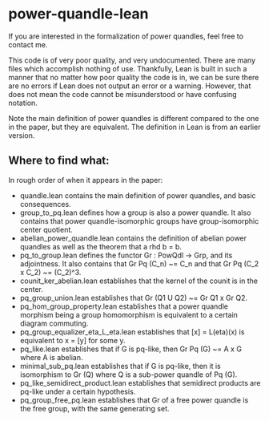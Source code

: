 # power-quandle-lean

If you are interested in the formalization of power quandles, feel free to contact me. 

This code is of very poor quality, and very undocumented. There are many files which accomplish nothing of use. Thankfully, Lean is built in such a manner that no matter how poor quality the code is in, we can be sure there are no errors if Lean does not output an error or a warning. However, that does not mean the code cannot be misunderstood or have confusing notation.

Note the main definition of power quandles is different compared to the one in the paper, but they are equivalent. The definition in Lean is from an earlier version.

## Where to find what:

In rough order of when it appears in the paper:

* quandle.lean contains the main definition of power quandles, and basic consequences.
* group_to_pq.lean defines how a group is also a power quandle. It also contains that power quandle-isomorphic groups have group-isomorphic center quotient.
* abelian_power_quandle.lean contains the definition of abelian power quandles as well as the theorem that a rhd b = b.
* pq_to_group.lean defines the functor Gr : PowQdl -> Grp, and its adjointness. It also contains that Gr Pq (C_n) ~= C_n and that Gr Pq (C_2 x C_2) ~= (C_2)^3.
* counit_ker_abelian.lean establishes that the kernel of the counit is in the center.
* pq_group_union.lean establishes that Gr (Q1 U Q2) ~= Gr Q1 x Gr Q2.
* pq_hom_group_property.lean establishes that a power quandle morphism being a group homomorphism is equivalent to a certain diagram commuting.
* pq_group_equalizer_eta_L_eta.lean establishes that [x] = L(eta)(x) is equivalent to x = [y] for some y.
* pq_like.lean establishes that if G is pq-like, then Gr Pq (G) ~= A x G where A is abelian.
* minimal_sub_pq.lean establishes that if G is pq-like, then it is isomorphism to Gr (Q) where Q is a sub-power quandle of Pq (G).
* pq_like_semidirect_product.lean establishes that semidirect products are pq-like under a certain hypothesis.
* pq_group_free_pq.lean establishes that Gr of a free power quandle is the free group, with the same generating set.

